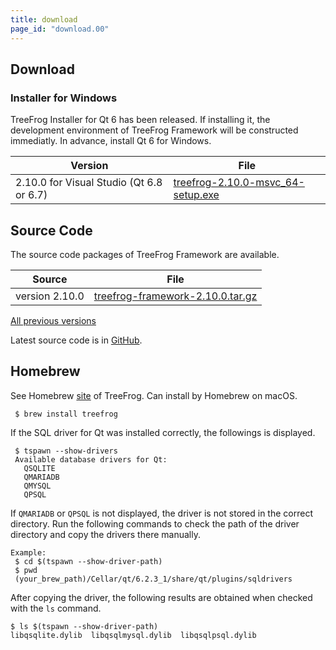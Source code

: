 ```yaml
---
title: download
page_id: "download.00"
---
```


## Download

### Installer for Windows

TreeFrog Installer for Qt 6 has been released. If installing it, the development environment of TreeFrog Framework will be constructed immediatly. In advance, install Qt 6 for Windows.

<div class="table-div" markdown="1">

| Version                             | File                                 |
|-------------------------------------|--------------------------------------|
| 2.10.0 for Visual Studio (Qt 6.8 or 6.7)| [<i class="fa fa-download" aria-hidden="true"></i> treefrog-2.10.0-msvc_64-setup.exe](https://github.com/treefrogframework/treefrog-framework/releases/download/v2.10.0/treefrog-2.10.0-msvc_64-setup.exe) |

</div>

## Source Code

The source code packages of TreeFrog Framework are available.

<div class="table-div" markdown="1">

| Source         | File                             |
|----------------|----------------------------------|
| version 2.10.0 | [<i class="fa fa-download" aria-hidden="true"></i> treefrog-framework-2.10.0.tar.gz](https://github.com/treefrogframework/treefrog-framework/archive/v2.10.0.tar.gz) |

 </div>

[All previous versions <i class="fa fa-angle-double-right" aria-hidden="true"></i>](https://github.com/treefrogframework/treefrog-framework/releases)

Latest source code is in [GitHub](https://github.com/treefrogframework/).

## Homebrew

See Homebrew [site](https://formulae.brew.sh/formula/treefrog) of TreeFrog.
Can install by Homebrew on macOS.

```
 $ brew install treefrog
```

If the SQL driver for Qt was installed correctly, the followings is displayed.

```
 $ tspawn --show-drivers
 Available database drivers for Qt:
   QSQLITE
   QMARIADB
   QMYSQL
   QPSQL
```

If `QMARIADB` or `QPSQL` is not displayed, the driver is not stored in the correct directory. Run the following commands to check the path of the driver directory and copy the drivers there manually.

```
Example:
 $ cd $(tspawn --show-driver-path)
 $ pwd
 (your_brew_path)/Cellar/qt/6.2.3_1/share/qt/plugins/sqldrivers
```

After copying the driver, the following results are obtained when checked with the `ls` command.

```
$ ls $(tspawn --show-driver-path)
libqsqlite.dylib  libqsqlmysql.dylib  libqsqlpsql.dylib
```
